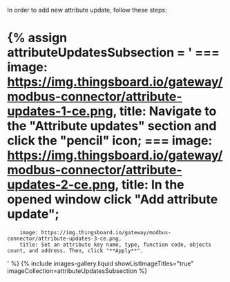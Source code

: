 In order to add new attribute update, follow these steps:

{% assign attributeUpdatesSubsection = '
    ===
        image: https://img.thingsboard.io/gateway/modbus-connector/attribute-updates-1-ce.png,
        title: Navigate to the "**Attribute updates**" section and click the "**pencil**" icon;
    ===
        image: https://img.thingsboard.io/gateway/modbus-connector/attribute-updates-2-ce.png,
        title: In the opened window click "**Add attribute update**";
===
        image: https://img.thingsboard.io/gateway/modbus-connector/attribute-updates-3-ce.png,
        title: Set an attribute key name, type, function code, objects count, and address. Then, click "**Apply**".
'
%}
{% include images-gallery.liquid showListImageTitles="true" imageCollection=attributeUpdatesSubsection %}
